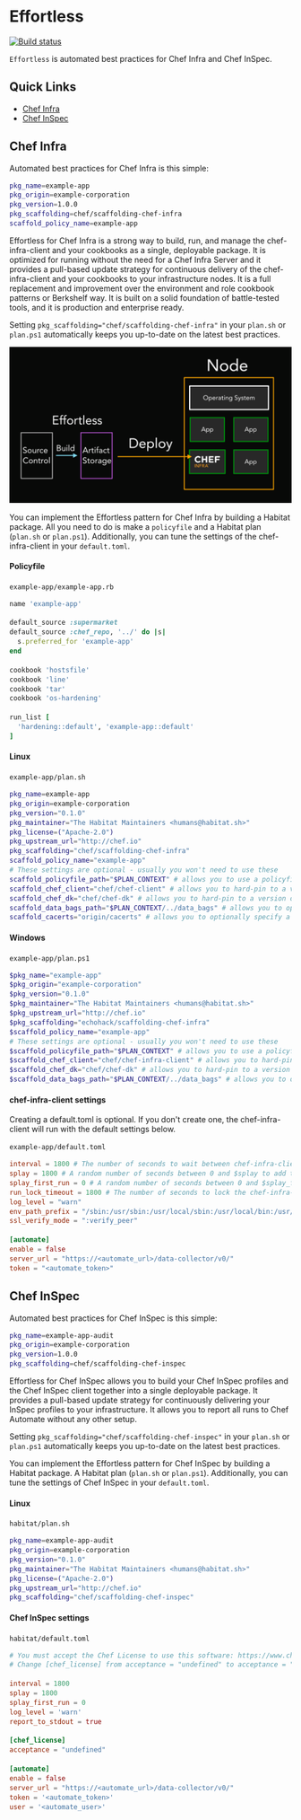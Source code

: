 # Effortless

[![Build status](https://badge.buildkite.com/7ed9be7c2b2a9f812f68e4f0fc654e0ac857e6e854d48caec1.svg?branch=master)](https://buildkite.com/chef/chef-effortless-master-habitat-build)

`Effortless` is automated best practices for Chef Infra and Chef InSpec.

## Quick Links

- [Chef Infra](#chef-infra)
- [Chef InSpec](#chef-inspec)

## Chef Infra

Automated best practices for Chef Infra is this simple:

```bash
pkg_name=example-app
pkg_origin=example-corporation
pkg_version=1.0.0
pkg_scaffolding=chef/scaffolding-chef-infra
scaffold_policy_name=example-app
```

Effortless for Chef Infra is a strong way to build, run, and manage the chef-infra-client and your cookbooks as a single, deployable package. It is optimized for running without the need for a Chef Infra Server and it provides a pull-based update strategy for continuous delivery of the chef-infra-client and your cookbooks to your infrastructure nodes. It is a full replacement and improvement over the environment and role cookbook patterns or Berkshelf way. It is built on a solid foundation of battle-tested tools, and it is production and enterprise ready.

Setting `pkg_scaffolding="chef/scaffolding-chef-infra"` in your `plan.sh` or `plan.ps1` automatically keeps you up-to-date on the latest best practices.

![Image of the Effortless pattern](/docs/effortless-graphic.png)

You can implement the Effortless pattern for Chef Infra by building a Habitat package. All you need to do is make a `policyfile` and a Habitat plan (`plan.sh` or `plan.ps1`). Additionally, you can tune the settings of the chef-infra-client in your `default.toml`.

#### Policyfile
`example-app/example-app.rb`
```ruby
name 'example-app'

default_source :supermarket
default_source :chef_repo, '../' do |s|
  s.preferred_for 'example-app'
end

cookbook 'hostsfile'
cookbook 'line'
cookbook 'tar'
cookbook 'os-hardening'

run_list [
  'hardening::default', 'example-app::default'
]
```

#### Linux
`example-app/plan.sh`
```bash
pkg_name=example-app
pkg_origin=example-corporation
pkg_version="0.1.0"
pkg_maintainer="The Habitat Maintainers <humans@habitat.sh>"
pkg_license=("Apache-2.0")
pkg_upstream_url="http://chef.io"
pkg_scaffolding="chef/scaffolding-chef-infra"
scaffold_policy_name="example-app"
# These settings are optional - usually you won't need to use these
scaffold_policyfile_path="$PLAN_CONTEXT" # allows you to use a policyfile in any location in your repo
scaffold_chef_client="chef/chef-client" # allows you to hard-pin to a version of the chef-infra-client
scaffold_chef_dk="chef/chef-dk" # allows you to hard-pin to a version of chef-dk
scaffold_data_bags_path="$PLAN_CONTEXT/../data_bags" # allows you to optionally build data bags into the package
scaffold_cacerts="origin/cacerts" # allows you to optionally specify a custom cacert package for Chef Infra Client
```

#### Windows

`example-app/plan.ps1`
```powershell
$pkg_name="example-app"
$pkg_origin="example-corporation"
$pkg_version="0.1.0"
$pkg_maintainer="The Habitat Maintainers <humans@habitat.sh>"
$pkg_upstream_url="http://chef.io"
$pkg_scaffolding="echohack/scaffolding-chef-infra"
$scaffold_policy_name="example-app"
# These settings are optional - usually you won't need to use these
$scaffold_policyfile_path="$PLAN_CONTEXT" # allows you to use a policyfile in any location in your repo
$scaffold_chef_client="chef/chef-infra-client" # allows you to hard-pin to a version of the chef-infra-client
$scaffold_chef_dk="chef/chef-dk" # allows you to hard-pin to a version of chef-dk
$scaffold_data_bags_path="$PLAN_CONTEXT/../data_bags" # allows you to optionally build data bags into the package
```

#### chef-infra-client settings

Creating a default.toml is optional. If you don't create one, the chef-infra-client will run with the default settings below.

`example-app/default.toml`
```toml
interval = 1800 # The number of seconds to wait between chef-infra-client runs
splay = 1800 # A random number of seconds between 0 and $splay to add to the interval. Used to avoid the thundering herd problem.
splay_first_run = 0 # A random number of seconds between 0 and $splay_first_run to add to the interval, only on the first run. Used to avoid the thundering herd problem on new deployments.
run_lock_timeout = 1800 # The number of seconds to lock the chef-infra-client before allowing another run to begin.
log_level = "warn"
env_path_prefix = "/sbin:/usr/sbin:/usr/local/sbin:/usr/local/bin:/usr/bin:/bin"
ssl_verify_mode = ":verify_peer"

[automate]
enable = false
server_url = "https://<automate_url>/data-collector/v0/"
token = "<automate_token>"
```

## Chef InSpec

Automated best practices for Chef InSpec is this simple:

```bash
pkg_name=example-app-audit
pkg_origin=example-corporation
pkg_version=1.0.0
pkg_scaffolding=chef/scaffolding-chef-inspec
```

Effortless for Chef InSpec allows you to build your Chef InSpec profiles and the Chef InSpec client together into a single deployable package. It provides a pull-based update strategy for continuously delivering your InSpec profiles to your infrastructure. It allows you to report all runs to Chef Automate without any other setup.

Setting `pkg_scaffolding="chef/scaffolding-chef-inspec"` in your `plan.sh` or `plan.ps1` automatically keeps you up-to-date on the latest best practices.

You can implement the Effortless pattern for Chef InSpec by building a Habitat package. A Habitat plan (`plan.sh` or `plan.ps1`). Additionally, you can tune the settings of Chef InSpec in your `default.toml`.

#### Linux
`habitat/plan.sh`
```bash
pkg_name=example-app-audit
pkg_origin=example-corporation
pkg_version="0.1.0"
pkg_maintainer="The Habitat Maintainers <humans@habitat.sh>"
pkg_license=("Apache-2.0")
pkg_upstream_url="http://chef.io"
pkg_scaffolding="chef/scaffolding-chef-inspec"
```

#### Chef InSpec settings

`habitat/default.toml`
```toml
# You must accept the Chef License to use this software: https://www.chef.io/end-user-license-agreement/
# Change [chef_license] from acceptance = "undefined" to acceptance = "accept-no-persist" if you agree to the license.

interval = 1800
splay = 1800
splay_first_run = 0
log_level = 'warn'
report_to_stdout = true

[chef_license]
acceptance = "undefined"

[automate]
enable = false
server_url = "https://<automate_url>/data-collector/v0/"
token = '<automate_token>'
user = '<automate_user>'
```
